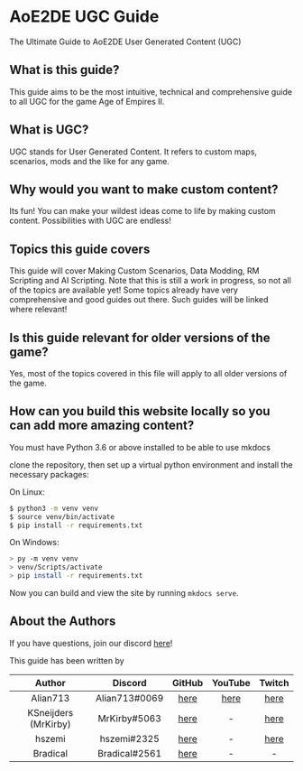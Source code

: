 # AoE2DE UGC Guide
The Ultimate Guide to AoE2DE User Generated Content (UGC)

## What is this guide?

This guide aims to be the most intuitive, technical and comprehensive guide to all UGC for the game Age of Empires II.

## What is UGC?

UGC stands for User Generated Content. It refers to custom maps, scenarios, mods and the like for any game.

## Why would you want to make custom content?

Its fun! You can make your wildest ideas come to life by making custom content. Possibilities with UGC are endless!

## Topics this guide covers

This guide will cover Making Custom Scenarios, Data Modding, RM Scripting and AI Scripting. Note that this is still a work in progress, so not all of the topics are available yet! Some topics already have very comprehensive and good guides out there. Such guides will be linked where relevant!

## Is this guide relevant for older versions of the game?

Yes, most of the topics covered in this file will apply to all older versions of the game.

## How can you build this website locally so you can add more amazing content?

You must have Python 3.6 or above installed to be able to use mkdocs

clone the repository, then set up a virtual python environment and install the necessary packages:

On Linux:
```sh
$ python3 -m venv venv
$ source venv/bin/activate
$ pip install -r requirements.txt
```

On Windows:
```sh
> py -m venv venv
> venv/Scripts/activate
> pip install -r requirements.txt
```

Now you can build and view the site by running `mkdocs serve`.

## About the Authors

If you have questions, join our discord [here](https://discord.gg/rNa6cUC76W "Join the All About UGC discord!")!

This guide has been written by

|      **Author**      |  **Discord**  |                         **GitHub**                         |                        **YouTube**                        |                            **Twitch**                            |
|:--------------------:|:-------------:|:----------------------------------------------------------:|:---------------------------------------------------------:|:----------------------------------------------------------------:|   
|       Alian713       | Alian713#0069 |    [here](https://github.com/Divy1211 "Alian's GitHub")    | [here](https://www.youtube.com/@alian713 "Alian713's YT") |     [here](https://www.twitch.tv/Alian713 "Alian's Twitch")      |
| KSneijders (MrKirby) | MrKirby#5063  |  [here](https://github.com/KSneijders "MrKirby's GitHub")  |                             -                             | [here](https://www.twitch.tv/MrKirbyOfficial "MrKirby's Twitch") |
|        hszemi        |  hszemi#2325  |    [here](https://github.com/HSZemi "HSZemi's GitHub")     |                             -                             |      [here](https://www.twitch.tv/hszemi "HSZemi's Twitch")      |
|       Bradical       | Bradical#2561 | [here](https://github.com/bradsmithee "Bradical's GitHub") |                             -                             |                                -                                 |